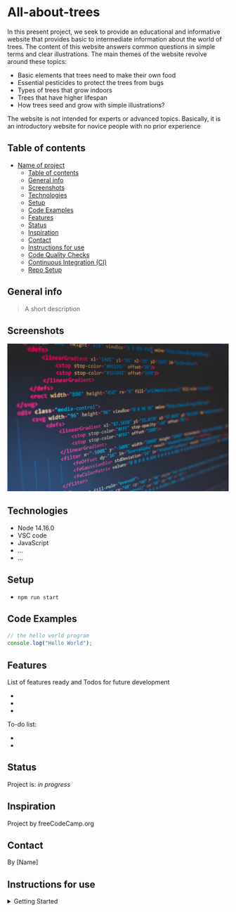 # All-about-trees

In this present project, we seek to provide an educational and informative website that provides basic to intermediate information about the world of trees. The content of this website answers common questions in simple terms and clear illustrations. The main themes of the website revolve around these topics:

- Basic elements that trees need to make their own food
- Essential pesticides to protect the trees from bugs
- Types of trees that grow indoors
- Trees that have higher lifespan
- How trees seed and grow with simple illustrations?

The website is not intended for experts or advanced topics. Basically, it is an introductory website for novice people with no prior experience

## Table of contents

- [Name of project](#name-of-project)
  - [Table of contents](#table-of-contents)
  - [General info](#general-info)
  - [Screenshots](#screenshots)
  - [Technologies](#technologies)
  - [Setup](#setup)
  - [Code Examples](#code-examples)
  - [Features](#features)
  - [Status](#status)
  - [Inspiration](#inspiration)
  - [Contact](#contact)
  - [Instructions for use](#instructions-for-use)
  - [Code Quality Checks](#code-quality-checks)
  - [Continuous Integration (CI)](#continuous-integration-ci)
  - [Repo Setup](#repo-setup)

## General info

> A short description

## Screenshots

![Example screenshot](./planning/screenshot.jpg)

## Technologies

- Node 14.16.0
- VSC code
- JavaScript
- ...
- ...

## Setup

- `npm run start`

## Code Examples

```js
// the hello world program
console.log("Hello World");
```

## Features

List of features ready and Todos for future development

-
-
-

To-do list:

-
-

## Status

Project is: _in progress_

## Inspiration

Project by freeCodeCamp.org

## Contact

By [Name]

## Instructions for use

<details>
  <summary>Getting Started</summary>

<!-- a guide to using this repository -->

1. `git clone git@github.com:HackYourFutureBelgium/template-markdown.git`
2. `cd template-markdown`
3. `npm install`

## Code Quality Checks

- `npm run format`: Makes sure all the code in this repository is well-formatted
  (looks good).
- `npm run lint:ls`: Checks to make sure all folder and file names match the
  repository conventions.
- `npm run lint:md`: Will lint all of the Markdown files in this repository.
- `npm run lint:css`: Will lint all of the CSS files in this repository.
- `npm run validate:html`: Validates all HTML files in your project.
- `npm run spell-check`: Goes through all the files in this repository looking
  for words it doesn't recognize. Just because it says something is a mistake
  doesn't mean it is! It doesn't know every word in the world. You can add new
  correct words to the [./.cspell.json](./.cspell.json) file so they won't cause
  an error.
- `npm run accessibility -- ./path/to/file.html`: Runs an accessibility analysis
  on all HTML files in the given path and writes the report to
  `/accessibility_report`

## Continuous Integration (CI)

When you open a PR to `main`/`master` in your repository, GitHub will
automatically do a linting check on the code in this repository, you can see
this in the[./.github/workflows/lint.yml](./.github/workflows/lint.yml) file.

If the linting fails, you will not be able to merge the PR. You can double check
that your code will pass before pushing by running the code quality scripts
locally.

## Repo Setup

- Give each member **_write_** access to the repo (if it's a group project)
- Turn on GitHub Pages and put a link to your website in the repo's description
- Go to _General_ Section > check **Discussions**
- In the _Branches_ section of your repo's settings make sure the
  `master`/`main` branch must:
  - "_Require a pull request before merging_"
  - "_Require approvals_"
  - "_Dismiss stale pull request approvals when new commits are pushed_"
  - "_Require status checks to pass before merging_"
  - "_Require branches to be up to date before merging_"
  - "_Do not allow bypassing the above settings_"

</details>
